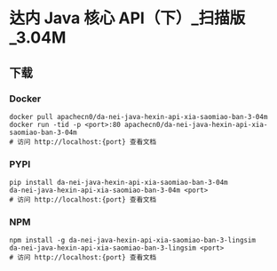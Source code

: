 # 达内 Java 核心 API（下）_扫描版_3.04M

## 下载

### Docker

```
docker pull apachecn0/da-nei-java-hexin-api-xia-saomiao-ban-3-04m
docker run -tid -p <port>:80 apachecn0/da-nei-java-hexin-api-xia-saomiao-ban-3-04m
# 访问 http://localhost:{port} 查看文档
```

### PYPI

```
pip install da-nei-java-hexin-api-xia-saomiao-ban-3-04m
da-nei-java-hexin-api-xia-saomiao-ban-3-04m <port>
# 访问 http://localhost:{port} 查看文档
```

### NPM

```
npm install -g da-nei-java-hexin-api-xia-saomiao-ban-3-lingsim
da-nei-java-hexin-api-xia-saomiao-ban-3-lingsim <port>
# 访问 http://localhost:{port} 查看文档
```
